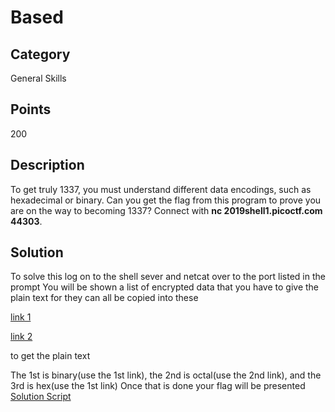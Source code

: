 # Based

## Category
General Skills

## Points 
200

## Description
To get truly 1337, you must understand different data encodings, such as hexadecimal or binary. Can you get the flag from this program to prove you are on the way to becoming 1337? Connect with **nc 2019shell1.picoctf.com 44303**.

## Solution
To solve this log on to the shell sever and netcat over to the port listed in the prompt
You will be shown a list of encrypted data that you have to give the plain text for they can all be copied into these

[link 1](https://www.rapidtables.com/convert/number/ascii-hex-bin-dec-converter.html)

[link 2](https://cryptii.com/pipes/text-octal)

to get the plain text

The 1st is binary(use the 1st link), the 2nd is octal(use the 2nd link), and the 3rd is hex(use the 1st link)
Once that is done your flag will be presented
[Solution Script](https://github.com/NDJSec/PicoCTF-2019-Writeup/blob/master/General_Skills/Based/Solution.py)
